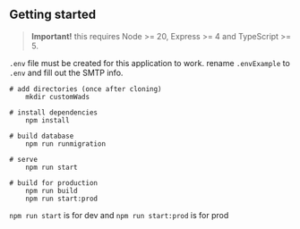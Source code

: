 ## Getting started

> **Important!** this requires Node >= 20, Express >= 4 and TypeScript >= 5.

`.env` file must be created for this application to work. rename `.envExample` to `.env` and fill out the SMTP info.

```batch
# add directories (once after cloning)
    mkdir customWads

# install dependencies
    npm install
    
# build database
    npm run runmigration

# serve
    npm run start

# build for production
    npm run build
    npm run start:prod
```

`npm run start` is for dev and `npm run start:prod` is for prod
